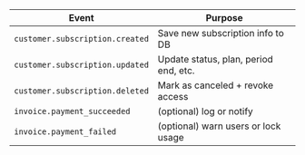 | Event                           | Purpose                               |
| ------------------------------- | ------------------------------------- |
| `customer.subscription.created` | Save new subscription info to DB      |
| `customer.subscription.updated` | Update status, plan, period end, etc. |
| `customer.subscription.deleted` | Mark as canceled + revoke access      |
| `invoice.payment_succeeded`     | (optional) log or notify              |
| `invoice.payment_failed`        | (optional) warn users or lock usage   |
